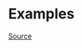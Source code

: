 


# Examples


[Source](http://www.rubydoc.info/gems/rubocop/RuboCop/Cop/Layout/SpaceBeforeBlockBraces)